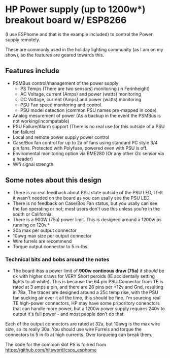 # HP Power supply (up to 1200w*) breakout board w/ ESP8266 
(I use ESPhome and that is the example included) to control the Power supply remotely. 

These are commonly used in the holiday lighting community (as I am on my show), so the features are geared towards this.

## Features include

- PSMBus control/management of the power supply
  - PS Temps (There are two sensors) monitoring (in Ferinheight)
  - AC Voltage, current (Amps) and power (watts) monitoring
  - DC Voltage, current (Amps) and power (watts) monitoring
  - PSU Fan speed monitoring and control.
  - PSU model detection (common PSU names pre-mapped in code)
- Analog mesurement of power (As a backup in the event the PSMBus is not working/incompatable)
- PSU Failure/Alarm support (There is no real use for this outside of a PSU fan failure)
- Local and remote power supply power control
- Case/Box fan control for up to 2a of fans using standard PC style 3/4 pin fans. Protected with Polyfuse, powered even with PSU is off.
- Enviromental monitoring option via BME280 (Or any other i2c sensor via a header)
- Wifi signal strength


## Some notes about this design

- There is no real feedback about PSU state outside of the PSU LED, I felt it wasn't needed on the board as you can usally see the PSU LED.
- There is no feedback on Case/Box Fan status, but you usally can see the fan operating or not; most users don't use this unless you're in the south or California.
- There is a 900W (75a) power limit.  This is designed around a 1200w ps running on 120v.*
- 30a max per output connector
- 10awg max size per output connector
- Wire furrels are recommend
- Torque output connector to 5 in-lbs.

### Technical bits and bobs around the notes
* The board ihas a power limit of **900w continous draw (75a)** it *should* be ok with higher draws for VERY Short peroids (IE accidentally setting lights to all white). This is because the 64 pin PSU Connector from TE is rated at 3 amps a pin, and there are 26 pins per +12v and Gnd, resulting in 78a, The traces are designed around a 25c temp rise, with the PSU fan sucking air over it all the time, this should be fine. I'm sourcing real TE high-power connectors, HP may have some priporitory conenctors that can handle more power, but a 1200w power supply requires 240v to output it's full power - and most people don't do that.

Each of the output connectors are rated at 32a, but 10awg is the max wire size, so its really 30a. You should use wire Furrels and torque the connectors to 5 in-lb at high currents. Over torqueing can break them.




The code for the common slot PS is forked from https://github.com/hitsword/csps_esphome
